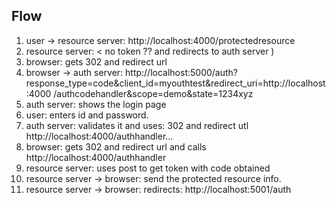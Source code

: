Flow
----



1. user -> resource server: http://localhost:4000/protectedresource
2. resource server: < no token ?? and redirects to auth server )
3. browser: gets 302 and redirect url
4. browser -> auth server: http://localhost:5000/auth?response_type=code&client_id=myouthtest&redirect_uri=http://localhost:4000
/authcodehandler&scope=demo&state=1234xyz
5. auth server: shows the login page
6. user: enters id and password.
7. auth server: validates it and uses: 302 and redirect utl http://localhost:4000/authhandler...
8. browser: gets 302 and redirect url and calls http://localhost:4000/authhandler
9. resource server: uses post to get token with code obtained
10. resource server -> browser: send the protected resource info.
11. resource server -> browser: redirects: http://localhost:5001/auth

